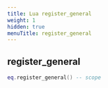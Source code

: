```yaml
---
title: Lua register_general
weight: 1
hidden: true
menuTitle: register_general
---
```

## register_general
```lua
eq.register_general() -- scope
```